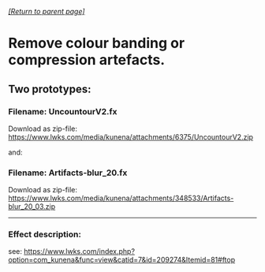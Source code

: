 *[[Return to parent page]](../README.md)*  

# Remove colour banding or compression artefacts.

## Two prototypes: 
### Filename: UncountourV2.fx  
Download as zip-file: https://www.lwks.com/media/kunena/attachments/6375/UncountourV2.zip  

and: 

### Filename: Artifacts-blur_20.fx  
Download as zip-file: https://www.lwks.com/media/kunena/attachments/348533/Artifacts-blur_20_03.zip  

--------------------------------------------------------------------------

### Effect description:
see: https://www.lwks.com/index.php?option=com_kunena&func=view&catid=7&id=209274&Itemid=81#ftop  
